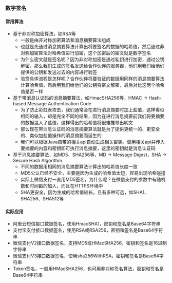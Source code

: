 ### 数字签名

#### 常用算法
- 基于非对称加密算法，如RSA等
   - 一般是由非对称加密算法和消息摘要算法组成
   - 也就是先通过消息摘要算法计算出将要签名的数据的哈希值，然后通过非对称加密算法对哈希值进行加密，这个加密后的密文就是数字签名
   - 为什么密文就是签名呢？因为非对称加密是通过私钥进行加密，通过公钥解密，那么我们生成的签名发送给合作伙伴的服务器，他们用我们给他们提供的公钥和发送过去的内容进行验签
   - 验签具体流程是怎样呢？合作伙伴将要验证的数据用同样的消息摘要算法计算哈希值，然后用我们给他们的公钥将密文解密，最后对比这两个哈希值是否一样
- 基于带消息认证码的消息摘要算法，如HmacSHA256等，HMAC -> Hash-based Message Authentication Code
    - 为了防止彩虹表攻击，我们通常会在进行消息摘要时加上盐值，这样看似相同的输入，却是完全不同的结果，因为在进行消息摘要前我们将要摘要的数据混入了盐值，这样得出的哈希值将很难推导出明文
    - 那么现在带消息认证码的消息摘要算法就是为了提供更统一的、更安全的、类似加盐值操作的消息摘要而诞生的
    - 我们可以根据Java自带的相关api自动生成相关密钥。调用相关api并传入要摘要的内容和密钥即可执行消息摘要，这里的密钥就是消息认证码
- 基于消息摘要算法，如MD5、SHA256等，MD -> Message Digest，SHA -> Secure Hash Algorithm
    - 不同的数据用相同的消息摘要算法计算出的哈希值长度一致
    - MD5公认已经不安全，主要是因为生成的哈希值太短，容易出现哈希碰撞
    - 实际上微信支付一直用MD5签名，为什么呢？在微信支付的参数中有随机数和时间戳的加入，而且在HTTPS环境中
    - SHA更安全，因为生成的哈希值较长，且有多种可选，如SHA1、SHA256、SHA512等
    
#### 实际应用
- 阿里云短信接口数据签名，使用HmacSHA1，密钥和签名是Base64字符串
- 支付宝支付接口数据签名，使用RSA或RSA256，密钥和签名是Base64字符串
- 微信支付V2接口数据签名，支持MD5或HMacSHA256，密钥和签名是16进制字符串
- 微信支付V3接口数据签名，使用sha256WithRSA，密钥和签名是Base64字符串
- Token签名，一般用HMacSHA256，也可用非对称签名算法，密钥和签名是Base64字符串